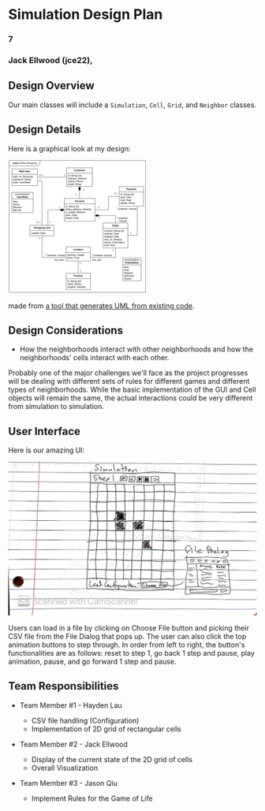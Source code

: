 # Simulation Design Plan
### 7
### Jack Ellwood (jce22), 


## Design Overview

Our main classes will include a `Simulation`, `Cell`, `Grid`, and `Neighbor` classes.

## Design Details

Here is a graphical look at my design:

![This is cool, too bad you can't see it](online-shopping-uml-example.png "An initial UI")

made from [a tool that generates UML from existing code](http://staruml.io/).


## Design Considerations

* How the neighborhoods interact with other neighborhoods and how the neighborhoods' cells interact with each other.

 Probably one of the major challenges we'll face as the project progresses will be dealing with different
 sets of rules for different games and different types of neighborhoods.  While the basic implementation
 of the GUI and Cell objects will remain the same, the actual interactions could be very different
 from simulation to simulation.


## User Interface

Here is our amazing UI:

![sketch image](sketch_wireframe.jpg "UI Design")

Users can load in a file by clicking on Choose File button and picking their CSV file from the File
Dialog that pops up. The user can also click the top animation buttons to step through. In order from
left to right, the button's functionalities are as follows: reset to step 1, go back 1 step and pause, play
animation, pause, and go forward 1 step and pause.



## Team Responsibilities

 * Team Member #1 - Hayden Lau
    * CSV file handling (Configuration)
    * Implementation of 2D grid of rectangular cells
    
 * Team Member #2 - Jack Ellwood
    * Display of the current state of the 2D grid of cells
    * Overall Visualization
     
 * Team Member #3 - Jason Qiu
    * Implement Rules for the Game of Life